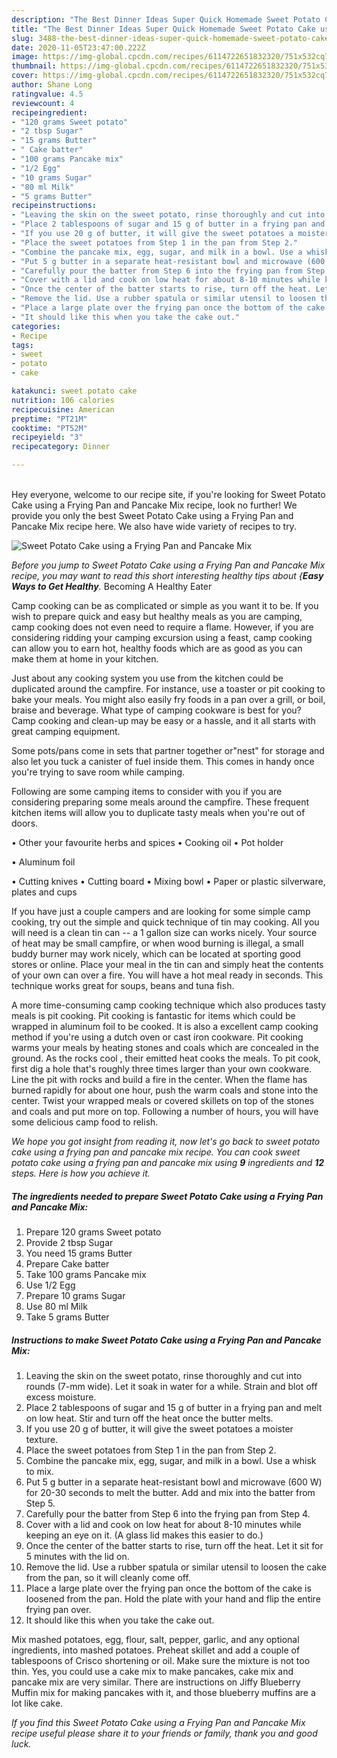 ```yaml
---
description: "The Best Dinner Ideas Super Quick Homemade Sweet Potato Cake using a Frying Pan and Pancake Mix"
title: "The Best Dinner Ideas Super Quick Homemade Sweet Potato Cake using a Frying Pan and Pancake Mix"
slug: 3488-the-best-dinner-ideas-super-quick-homemade-sweet-potato-cake-using-a-frying-pan-and-pancake-mix
date: 2020-11-05T23:47:00.222Z
image: https://img-global.cpcdn.com/recipes/6114722651832320/751x532cq70/sweet-potato-cake-using-a-frying-pan-and-pancake-mix-recipe-main-photo.jpg
thumbnail: https://img-global.cpcdn.com/recipes/6114722651832320/751x532cq70/sweet-potato-cake-using-a-frying-pan-and-pancake-mix-recipe-main-photo.jpg
cover: https://img-global.cpcdn.com/recipes/6114722651832320/751x532cq70/sweet-potato-cake-using-a-frying-pan-and-pancake-mix-recipe-main-photo.jpg
author: Shane Long
ratingvalue: 4.5
reviewcount: 4
recipeingredient:
- "120 grams Sweet potato"
- "2 tbsp Sugar"
- "15 grams Butter"
- " Cake batter"
- "100 grams Pancake mix"
- "1/2 Egg"
- "10 grams Sugar"
- "80 ml Milk"
- "5 grams Butter"
recipeinstructions:
- "Leaving the skin on the sweet potato, rinse thoroughly and cut into rounds (7-mm wide). Let it soak in water for a while. Strain and blot off excess moisture."
- "Place 2 tablespoons of sugar and 15 g of butter in a frying pan and melt on low heat. Stir and turn off the heat once the butter melts."
- "If you use 20 g of butter, it will give the sweet potatoes a moister texture."
- "Place the sweet potatoes from Step 1 in the pan from Step 2."
- "Combine the pancake mix, egg, sugar, and milk in a bowl. Use a whisk to mix."
- "Put 5 g butter in a separate heat-resistant bowl and microwave (600 W) for 20-30 seconds to melt the butter. Add and mix into the batter from Step 5."
- "Carefully pour the batter from Step 6 into the frying pan from Step 4."
- "Cover with a lid and cook on low heat for about 8-10 minutes while keeping an eye on it. (A glass lid makes this easier to do.)"
- "Once the center of the batter starts to rise, turn off the heat. Let it sit for 5 minutes with the lid on."
- "Remove the lid. Use a rubber spatula or similar utensil to loosen the cake from the pan, so it will cleanly come off."
- "Place a large plate over the frying pan once the bottom of the cake is loosened from the pan. Hold the plate with your hand and flip the entire frying pan over."
- "It should like this when you take the cake out."
categories:
- Recipe
tags:
- sweet
- potato
- cake

katakunci: sweet potato cake 
nutrition: 106 calories
recipecuisine: American
preptime: "PT21M"
cooktime: "PT52M"
recipeyield: "3"
recipecategory: Dinner

---
```

<br>
Hey everyone, welcome to our recipe site, if you're looking for Sweet Potato Cake using a Frying Pan and Pancake Mix recipe, look no further! We provide you only the best Sweet Potato Cake using a Frying Pan and Pancake Mix recipe here. We also have wide variety of recipes to try.
<br>


![Sweet Potato Cake using a Frying Pan and Pancake Mix](https://img-global.cpcdn.com/recipes/6114722651832320/751x532cq70/sweet-potato-cake-using-a-frying-pan-and-pancake-mix-recipe-main-photo.jpg)

<i>Before you jump to Sweet Potato Cake using a Frying Pan and Pancake Mix recipe, you may want to read this short interesting healthy tips about {<strong>Easy Ways to Get Healthy</strong>.</i>
Becoming A Healthy Eater

    
Camp cooking can be as complicated or simple as you want it to be. If you wish to prepare quick and easy but healthy meals as you are camping, camp cooking does not even need to require a flame. However, if you are considering ridding your camping excursion using a feast, camp cooking can allow you to earn hot, healthy foods which are as good as you can make them at home in your kitchen.

 Just about any cooking system you use from the kitchen could be duplicated around the campfire. For instance, use a toaster or pit cooking to bake your meals. You might also easily fry foods in a pan over a grill, or boil, braise and beverage. What type of camping cookware is best for you? Camp cooking and clean-up may be easy or a hassle, and it all starts with great camping equipment.

Some pots/pans come in sets that partner together or"nest" for storage and also let you tuck a canister of fuel inside them. This comes in handy once you're trying to save room while camping.

Following are some camping items to consider with you if you are considering preparing some meals around the campfire. These frequent kitchen items will allow you to duplicate tasty meals when you're out of doors.


• Other your favourite herbs and spices
• Cooking oil
• Pot holder

• Aluminum foil

• Cutting knives
• Cutting board
• Mixing bowl
• Paper or plastic silverware, plates and cups

If you have just a couple campers and are looking for some simple camp cooking, try out the simple and quick technique of tin may cooking. All you will need is a clean tin can -- a 1 gallon size can works nicely. Your source of heat may be small campfire, or when wood burning is illegal, a small buddy burner may work nicely, which can be located at sporting good stores or online. Place your meal in the tin can and simply heat the contents of your own can over a fire. You will have a hot meal ready in seconds.  This technique works great for soups, beans and tuna fish.

A more time-consuming camp cooking technique which also produces tasty meals is pit cooking. Pit cooking is fantastic for items which could be wrapped in aluminum foil to be cooked.  It is also a excellent camp cooking method if you're using a dutch oven or cast iron cookware. Pit cooking warms your meals by heating stones and coals which are concealed in the ground. As the rocks cool , their emitted heat cooks the meals. To pit cook, first dig a hole that's roughly three times larger than your own cookware. Line the pit with rocks and build a fire in the center. When the flame has burned rapidly for about one hour, push the warm coals and stone into the center. Twist your wrapped meals or covered skillets on top of the stones and coals and put more on top. Following a number of hours, you will have some delicious camp food to relish.


<i>We hope you got insight from reading it, now let's go back to sweet potato cake using a frying pan and pancake mix recipe. You can cook sweet potato cake using a frying pan and pancake mix using <strong>9</strong> ingredients and <strong>12</strong> steps. Here is how you achieve it.
</i>

##### The ingredients needed to prepare Sweet Potato Cake using a Frying Pan and Pancake Mix:

1. Prepare 120 grams Sweet potato
1. Provide 2 tbsp Sugar
1. You need 15 grams Butter
1. Prepare  Cake batter
1. Take 100 grams Pancake mix
1. Use 1/2 Egg
1. Prepare 10 grams Sugar
1. Use 80 ml Milk
1. Take 5 grams Butter


##### Instructions to make Sweet Potato Cake using a Frying Pan and Pancake Mix:

1. Leaving the skin on the sweet potato, rinse thoroughly and cut into rounds (7-mm wide). Let it soak in water for a while. Strain and blot off excess moisture.
1. Place 2 tablespoons of sugar and 15 g of butter in a frying pan and melt on low heat. Stir and turn off the heat once the butter melts.
1. If you use 20 g of butter, it will give the sweet potatoes a moister texture.
1. Place the sweet potatoes from Step 1 in the pan from Step 2.
1. Combine the pancake mix, egg, sugar, and milk in a bowl. Use a whisk to mix.
1. Put 5 g butter in a separate heat-resistant bowl and microwave (600 W) for 20-30 seconds to melt the butter. Add and mix into the batter from Step 5.
1. Carefully pour the batter from Step 6 into the frying pan from Step 4.
1. Cover with a lid and cook on low heat for about 8-10 minutes while keeping an eye on it. (A glass lid makes this easier to do.)
1. Once the center of the batter starts to rise, turn off the heat. Let it sit for 5 minutes with the lid on.
1. Remove the lid. Use a rubber spatula or similar utensil to loosen the cake from the pan, so it will cleanly come off.
1. Place a large plate over the frying pan once the bottom of the cake is loosened from the pan. Hold the plate with your hand and flip the entire frying pan over.
1. It should like this when you take the cake out.


Mix mashed potatoes, egg, flour, salt, pepper, garlic, and any optional ingredients, into mashed potatoes. Preheat skillet and add a couple of tablespoons of Crisco shortening or oil. Make sure the mixture is not too thin. Yes, you could use a cake mix to make pancakes, cake mix and pancake mix are very similar. There are instructions on Jiffy Blueberry Muffin mix for making pancakes with it, and those blueberry muffins are a lot like cake. 

<i>If you find this Sweet Potato Cake using a Frying Pan and Pancake Mix recipe useful please share it to your friends or family, thank you and good luck.</i>
